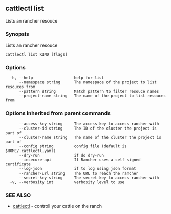 ## cattlectl list

Lists an rancher resouce

### Synopsis

Lists an rancher resouce

```
cattlectl list KIND [flags]
```

### Options

```
  -h, --help                  help for list
      --namespace string      The namespace of the project to list resouces from
      --pattern string        Match pattern to filter resouce names
      --project-name string   The name of the project to list resouces from
```

### Options inherited from parent commands

```
      --access-key string     The access key to access rancher with
      --cluster-id string     The ID of the cluster the project is part of
      --cluster-name string   The name of the cluster the project is part of
      --config string         config file (default is $HOME/.cattlectl.yaml)
      --dry-run               if do dry-run
      --insecure-api          If Rancher uses a self signed certificate
      --log-json              if to log using json format
      --rancher-url string    The URL to reach the rancher
      --secret-key string     The secret key to access rancher with
  -v, --verbosity int         verbosity level to use
```

### SEE ALSO

* [cattlectl](cattlectl.md)	 - controll your cattle on the ranch

